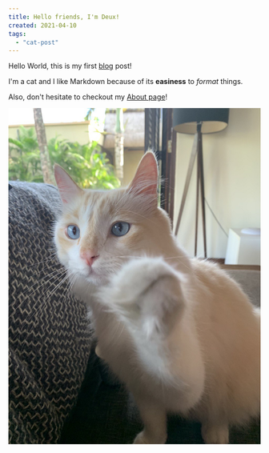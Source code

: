 ```yaml
---
title: Hello friends, I'm Deux!
created: 2021-04-10
tags:
  - "cat-post"
---
```


Hello World, this is my first [blog](/blog) post!

I'm a cat and I like Markdown because of its **easiness** to _format_ things.

Also, don't hesitate to checkout my [About page](/about)!

![Hello World, I'm Deux](i_am_deux.jpg)
